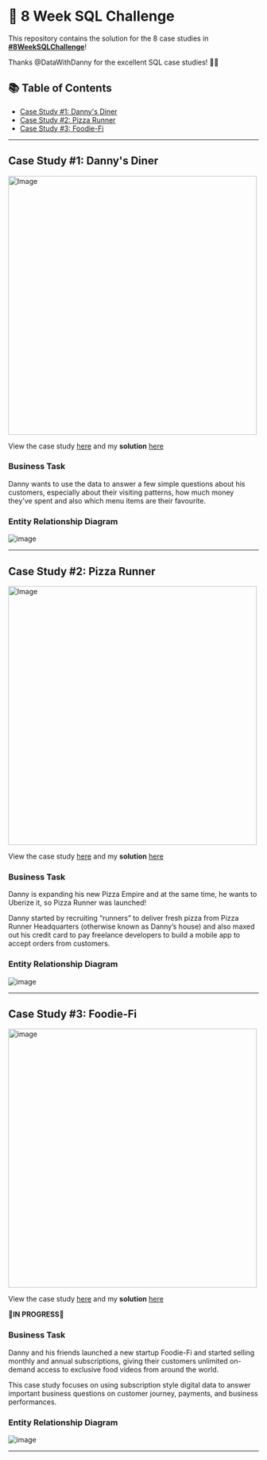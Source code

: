 
# 🍔 8 Week SQL Challenge

This repository contains the solution for the 8 case studies in **[#8WeekSQLChallenge](https://8weeksqlchallenge.com)**!

Thanks @DataWithDanny for the excellent SQL case studies! 👋🏾

## 📚 Table of Contents
- [Case Study #1: Danny's Diner](#case-study-1-dannys-diner)
- [Case Study #2: Pizza Runner](#case-study-2-pizza-runner)
- [Case Study #3: Foodie-Fi](#case-study-3-foodie-fi)


***

## Case Study #1: Danny's Diner 
<img src="https://user-images.githubusercontent.com/81607668/127727503-9d9e7a25-93cb-4f95-8bd0-20b87cb4b459.png" alt="Image" width="500" height="520">

View the case study [here](https://8weeksqlchallenge.com/case-study-1/) and my **solution**  [here](https://github.com/Akia14/8_Week_SQL_Challenge/blob/main/Case%20Study%20%231/Solution.md)

### Business Task
Danny wants to use the data to answer a few simple questions about his customers, especially about their visiting patterns, how much money they’ve spent and also which menu items are their favourite. 

### Entity Relationship Diagram

![image](https://user-images.githubusercontent.com/81607668/127271130-dca9aedd-4ca9-4ed8-b6ec-1e1920dca4a8.png)


***

## Case Study #2: Pizza Runner

<img src="https://user-images.githubusercontent.com/81607668/127271856-3c0d5b4a-baab-472c-9e24-3c1e3c3359b2.png" alt="Image" width="500" height="520">

View the case study [here](https://8weeksqlchallenge.com/case-study-2/) and my **solution** [here](https://github.com/Akia14/8_Week_SQL_Challenge/blob/main/Case%20Study%20%232/syntax.sql)


### Business Task
Danny is expanding his new Pizza Empire and at the same time, he wants to Uberize it, so Pizza Runner was launched!

Danny started by recruiting “runners” to deliver fresh pizza from Pizza Runner Headquarters (otherwise known as Danny’s house) and also maxed out his credit card to pay freelance developers to build a mobile app to accept orders from customers. 

### Entity Relationship Diagram

![image](https://user-images.githubusercontent.com/81607668/127271531-0b4da8c7-8b24-4a14-9093-0795c4fa037e.png)

  
***

## Case Study #3: Foodie-Fi

<img src="https://user-images.githubusercontent.com/81607668/129742132-8e13c136-adf2-49c4-9866-dec6be0d30f0.png" width="500" height="520" alt="image">

View the case study [here](https://8weeksqlchallenge.com/case-study-3/)  and my **solution** [here](https://github.com/Akia14/8_Week_SQL_Challenge/blob/main/Case%20Study%20%233/.md)

**🚧IN PROGRESS🚧**
### Business Task
Danny and his friends launched a new startup Foodie-Fi and started selling monthly and annual subscriptions, giving their customers unlimited on-demand access to exclusive food videos from around the world.

This case study focuses on using subscription style digital data to answer important business questions on customer journey, payments, and business performances.

### Entity Relationship Diagram

![image](https://user-images.githubusercontent.com/81607668/129744449-37b3229b-80b2-4cce-b8e0-707d7f48dcec.png)


***
